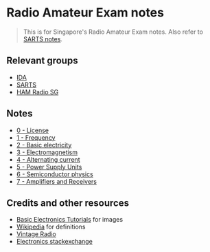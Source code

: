 # Radio Amateur Exam notes

> This is for Singapore's Radio Amateur Exam notes. Also refer to [SARTS notes](http://www.sarts.org.sg/rae/studyrae.html).

## Relevant groups

- [IDA](https://www.ida.gov.sg/)
- [SARTS](http://www.sarts.org.sg/)
- [HAM Radio SG](https://www.facebook.com/groups/232268357146272/)

## Notes

- [0 - License](0_license.md)
- [1 - Frequency](1_frequency.md)
- [2 - Basic electricity](2_basic_electricity.md)
- [3 - Electromagnetism](3_electromagnetism.md)
- [4 - Alternating current](4_alternating_current.md)
- [5 - Power Supply Units](5_power_supply_units.md)
- [6 - Semiconductor physics](6_semiconductor_physics.md)
- [7 - Amplifiers and Receivers](7_amplifiers_receivers.md)

## Credits and other resources

- [Basic Electronics Tutorials](http://www.electronics-tutorials.ws/) for images
- [Wikipedia](https://en.wikipedia.org/wiki/Main_Page) for definitions
- [Vintage Radio](http://www.vintage-radio.com/)
- [Electronics stackexchange](https://electronics.stackexchange.com)
